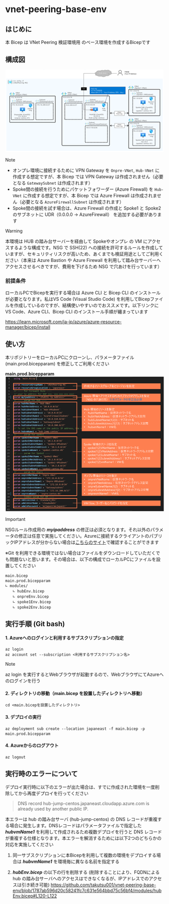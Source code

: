 # vnet-peering-base-env

## はじめに
本 Bicep は VNet Peering 検証環境用 のベース環境を作成するBicepです

## 構成図
![](/images/vnet-peering-base-topology.png)

> [!NOTE]
> - オンプレ環境に接続するために VPN Gateway を `Onpre-VNet`, `Hub-VNet` に作成する想定ですが、本 Bicep では VPN Gateway は作成されません（必要となる `GatewaySubnet` は作成されます）
> - Spoke間の接続を行うためにパケットフォワーダー (Azure Firewall) を `Hub-VNet` に作成する想定ですが、本 Bicep では Azure Firewall は作成されません（必要となる `AzureFirewallSubnet` は作成されます） 
> - Spoke間の接続を試す場合は、Azure Firewall の作成と Spoke1 と Spoke2 のサブネットに UDR（0.0.0.0 -> AzureFirewall） を追加する必要があります

> [!WARNING]
> 本環境は HUB の踏み台サーバーを経由して Spokeやオンプレ の VM にアクセスするような構成です。NSG で SSH(22) への接続を許可するルールを作成していますが、セキュリティリスクが高いため、あくまでも検証用途としてご利用ください（本来は Azure Bastion や Azure Firewall を利用して踏み台サーバーへアクセスさせるべきですが、費用を下げるため NSG で穴あけを行っています）

### 前提条件
ローカルPCでBicepを実行する場合は Azure CLI と Bicep CLI のインストールが必要となります。私はVS Code (Visual Studio Code) を利用してBicepファイルを作成しているのですが、結構使いやすいのでおススメです。以下リンクに VS Code、Azure CLI、Bicep CLI のインストール手順が纏まっています

https://learn.microsoft.com/ja-jp/azure/azure-resource-manager/bicep/install

## 使い方
本リポジトリーをローカルPCにクローンし、パラメータファイル (main.prod.bicepparam) を修正してご利用ください

**main.prod.bicepparam**
![](/images/vnet-peering-base-bicepparam.png)

> [!IMPORTANT]
> NSGルール作成用の ***myipaddress*** の修正は必須となります。それ以外のパラメータの修正は任意で実施してください。Azureに接続するクライアントのパブリックIPアドレスが分からない場合は[こちらのサイト](https://www.cman.jp/network/support/go_access.cgi)で確認することができます

※Git を利用できる環境ではない場合はファイルをダウンロードしていただくでも問題ないと思います。その場合は、以下の構成でローカルPCにファイルを設置してください

```
main.bicep
main.prod.bicepparam
∟ modules/
　　∟ hubEnv.bicep
　　∟ onpreEnv.bicep
　　∟ spoke1Env.bicep
　　∟ spoke2Env.bicep
```

## 実行手順 (Git bash)

#### 1. Azureへのログインと利用するサブスクリプションの指定
```
az login
az account set --subscription <利用するサブスクリプション名>
```
> [!NOTE]
> az login を実行するとWebブラウザが起動するので、WebブラウザにてAzureへのログインを行う

#### 2. ディレクトリの移動（main.bicep を設置したディレクトリへ移動）
```
cd <main.bicepを設置したディレクトリ>
```

#### 3. デプロイの実行
```
az deployment sub create --location japaneast -f main.bicep -p main.prod.bicepparam
```

#### 4. Azureからのログアウト
```
az logout
```

## 実行時のエラーについて
デプロイ実行時に以下のエラーが出た場合は、すでに作成された環境を一度削除してから再度デプロイを行ってください
> DNS record hub-jump-centos.japaneast.cloudapp.azure.com is already used by another public IP.

 本エラーは hub の踏み台サーバ (hub-jump-centos) の DNS レコードが重複する場合に発生します。DNSレコードはパラメータファイルで指定した ***hubvmName1*** を利用して作成されるため複数デプロイを行うと DNS レコードが重複する仕様となります。本エラーを解消するためには以下2つのどちらかの対応を実施してください

1. 同一サブスクリプションに本Bicepを利用して複数の環境をデプロイする場合は ***hubvmName1*** を環境毎に異なる名前を指定する

2. ***hubEnv.bicep*** の以下の行を削除する (削除することにより、FQDNによる hub の踏み台サーバへのアクセスはできなくなるが、IPアドレスでのアクセスは引き続き可能)
https://github.com/takutsu001/vnet-peering-base-env/blob/1787ab596d20c58241fc7c631e564bbd75c56bf4/modules/hubEnv.bicep#L120-L122
